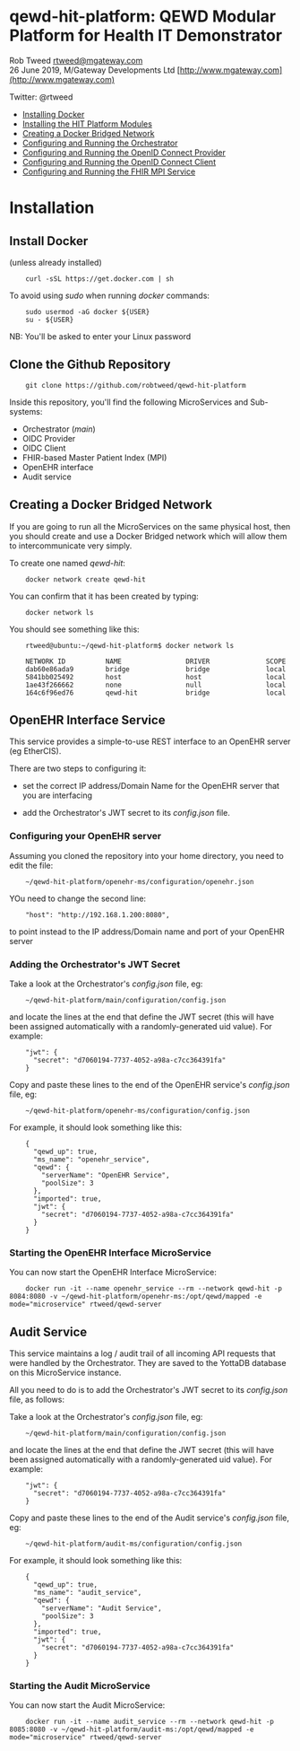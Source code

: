 # qewd-hit-platform: QEWD Modular Platform for Health IT Demonstrator
 
Rob Tweed <rtweed@mgateway.com>  
26 June 2019, M/Gateway Developments Ltd [http://www.mgateway.com](http://www.mgateway.com)  

Twitter: @rtweed


- [Installing Docker](#install-docker)
- [Installing the HIT Platform Modules](#clone-the-github-repository)
- [Creating a Docker Bridged Network](#creating-a-docker-bridged-network)
- [Configuring and Running the Orchestrator](./installation/orchestrator.md)
- [Configuring and Running the OpenID Connect Provider](./installation/oidc-provider)
- [Configuring and Running the OpenID Connect Client](./installation/oidc-client)
- [Configuring and Running the FHIR MPI Service](./installation/fhir-mpi)

# Installation

## Install Docker 

  (unless already installed)

        curl -sSL https://get.docker.com | sh

To avoid using *sudo* when running *docker* commands:

        sudo usermod -aG docker ${USER}
        su - ${USER}

  NB: You'll be asked to enter your Linux password


## Clone the Github Repository

        git clone https://github.com/robtweed/qewd-hit-platform

Inside this repository, you'll find the following MicroServices and Sub-systems:

- Orchestrator (*main*)
- OIDC Provider
- OIDC Client
- FHIR-based Master Patient Index (MPI)
- OpenEHR interface
- Audit service


## Creating a Docker Bridged Network

If you are going to run all the MicroServices on the same physical host, then you should create
and use a Docker Bridged network which will allow them to intercommunicate very simply.  

To create one named *qewd-hit*:

        docker network create qewd-hit

You can confirm that it has been created by typing:

        docker network ls

You should see something like this:

        rtweed@ubuntu:~/qewd-hit-platform$ docker network ls

        NETWORK ID          NAME                DRIVER              SCOPE
        dab60e86ada9        bridge              bridge              local
        5841bb025492        host                host                local
        1ae43f266662        none                null                local
        164c6f96ed76        qewd-hit            bridge              local


## OpenEHR Interface Service

This service provides a simple-to-use REST interface to an OpenEHR server (eg EtherCIS).

There are two steps to configuring it:

- set the correct IP address/Domain Name for the OpenEHR server that you are interfacing

- add the Orchestrator's JWT secret to its *config.json* file.


### Configuring your OpenEHR server

Assuming you cloned the repository into your home directory, you need to edit the file:

        ~/qewd-hit-platform/openehr-ms/configuration/openehr.json


YOu need to change the second line:

        "host": "http://192.168.1.200:8080",

to point instead to the IP address/Domain name and port of your OpenEHR server



### Adding the Orchestrator's JWT Secret

Take a look at the Orchestrator's *config.json* file, eg:

        ~/qewd-hit-platform/main/configuration/config.json

and locate the lines at the end that define the JWT secret (this will have been
assigned automatically with a randomly-generated uid value).  For example:


        "jwt": {
          "secret": "d7060194-7737-4052-a98a-c7cc364391fa"
        }

Copy and paste these lines to the end of the OpenEHR service's *config.json* file, eg:

        ~/qewd-hit-platform/openehr-ms/configuration/config.json

For example, it should look something like this:


        {
          "qewd_up": true,
          "ms_name": "openehr_service",
          "qewd": {
            "serverName": "OpenEHR Service",
            "poolSize": 3
          },
          "imported": true,
          "jwt": {
            "secret": "d7060194-7737-4052-a98a-c7cc364391fa"
          }
        }


### Starting the OpenEHR Interface MicroService

You can now start the OpenEHR Interface MicroService:

        docker run -it --name openehr_service --rm --network qewd-hit -p 8084:8080 -v ~/qewd-hit-platform/openehr-ms:/opt/qewd/mapped -e mode="microservice" rtweed/qewd-server



## Audit Service

This service maintains a log / audit trail of all incoming API requests that were handled by
the Orchestrator.  They are saved to the YottaDB database on this MicroService instance.

All you need to do is to add the Orchestrator's JWT secret to its *config.json* file, as follows:


Take a look at the Orchestrator's *config.json* file, eg:

        ~/qewd-hit-platform/main/configuration/config.json

and locate the lines at the end that define the JWT secret (this will have been
assigned automatically with a randomly-generated uid value).  For example:


        "jwt": {
          "secret": "d7060194-7737-4052-a98a-c7cc364391fa"
        }

Copy and paste these lines to the end of the Audit service's *config.json* file, eg:

        ~/qewd-hit-platform/audit-ms/configuration/config.json

For example, it should look something like this:


        {
          "qewd_up": true,
          "ms_name": "audit_service",
          "qewd": {
            "serverName": "Audit Service",
            "poolSize": 3
          },
          "imported": true,
          "jwt": {
            "secret": "d7060194-7737-4052-a98a-c7cc364391fa"
          }
        }


### Starting the Audit MicroService

You can now start the Audit MicroService:

        docker run -it --name audit_service --rm --network qewd-hit -p 8085:8080 -v ~/qewd-hit-platform/audit-ms:/opt/qewd/mapped -e mode="microservice" rtweed/qewd-server

